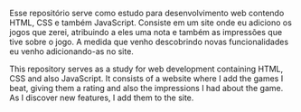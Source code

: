 Esse repositório serve como estudo para desenvolvimento web contendo HTML, CSS e também JavaScript. Consiste em um site onde eu adiciono os jogos que zerei, atribuindo a eles uma nota e também as impressões que tive sobre o jogo. A medida que venho descobrindo novas funcionalidades eu venho adicionando-as no site.

This repository serves as a study for web development containing HTML, CSS and also JavaScript. It consists of a website where I add the games I beat, giving them a rating and also the impressions I had about the game. As I discover new features, I add them to the site.
